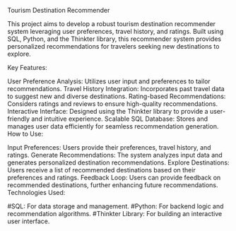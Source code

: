 Tourism Destination Recommender

This project aims to develop a robust tourism destination recommender system leveraging user preferences, travel history, and ratings. Built using SQL, Python, and the Thinkter library, this recommender system provides personalized recommendations for travelers seeking new destinations to explore.

Key Features:

User Preference Analysis: Utilizes user input and preferences to tailor recommendations.
Travel History Integration: Incorporates past travel data to suggest new and diverse destinations.
Rating-based Recommendations: Considers ratings and reviews to ensure high-quality recommendations.
Interactive Interface: Designed using the Thinkter library to provide a user-friendly and intuitive experience.
Scalable SQL Database: Stores and manages user data efficiently for seamless recommendation generation.
How to Use:

Input Preferences: Users provide their preferences, travel history, and ratings.
Generate Recommendations: The system analyzes input data and generates personalized destination recommendations.
Explore Destinations: Users receive a list of recommended destinations based on their preferences and ratings.
Feedback Loop: Users can provide feedback on recommended destinations, further enhancing future recommendations.
Technologies Used:

#SQL: For data storage and management.
#Python: For backend logic and recommendation algorithms.
#Thinkter Library: For building an interactive user interface.
